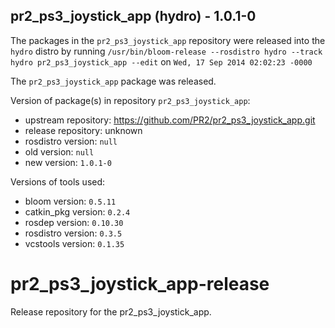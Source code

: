 ## pr2_ps3_joystick_app (hydro) - 1.0.1-0

The packages in the `pr2_ps3_joystick_app` repository were released into the `hydro` distro by running `/usr/bin/bloom-release --rosdistro hydro --track hydro pr2_ps3_joystick_app --edit` on `Wed, 17 Sep 2014 02:02:23 -0000`

The `pr2_ps3_joystick_app` package was released.

Version of package(s) in repository `pr2_ps3_joystick_app`:
- upstream repository: https://github.com/PR2/pr2_ps3_joystick_app.git
- release repository: unknown
- rosdistro version: `null`
- old version: `null`
- new version: `1.0.1-0`

Versions of tools used:
- bloom version: `0.5.11`
- catkin_pkg version: `0.2.4`
- rosdep version: `0.10.30`
- rosdistro version: `0.3.5`
- vcstools version: `0.1.35`


pr2_ps3_joystick_app-release
============================

Release repository for the pr2_ps3_joystick_app.
